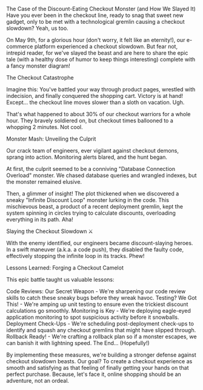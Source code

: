 The Case of the Discount-Eating Checkout Monster (and How We Slayed It)
Have you ever been in the checkout line, ready to snag that sweet new gadget, only to be met with a technological gremlin causing a checkout slowdown?  Yeah, us too.

On May 9th, for a glorious hour (don't worry, it felt like an eternity!), our e-commerce platform experienced a checkout slowdown. But fear not, intrepid reader, for we've slayed the beast and are here to share the epic tale (with a healthy dose of humor to keep things interesting)  complete with a fancy monster diagram!



The Checkout Catastrophe

Imagine this: You've battled your way through product pages, wrestled with indecision, and finally conquered the shopping cart.  Victory is at hand! Except... the checkout line moves slower than a sloth on vacation.  Ugh.

That's what happened to about 30% of our checkout warriors for a whole hour.  They bravely soldiered on, but checkout times ballooned to a whopping 2 minutes.  Not cool.

Monster Mash: Unveiling the Culprit

Our crack team of engineers, ever vigilant against checkout demons, sprang into action.  Monitoring alerts blared, and the hunt began.

At first, the culprit seemed to be a conniving "Database Connection Overload" monster.  We chased database queries and wrangled indexes, but the monster remained elusive.

Then, a glimmer of insight!  The plot thickened when we discovered a sneaky "Infinite Discount Loop" monster lurking in the code.  This mischievous beast, a product of a recent deployment gremlin, kept the system spinning in circles trying to calculate discounts, overloading everything in its path.  Aha!

Slaying the Checkout Slowdown  ⚔️

With the enemy identified, our engineers became discount-slaying heroes.  In a swift maneuver (a.k.a. a code push), they disabled the faulty code, effectively stopping the infinite loop in its tracks.  Phew!

Lessons Learned:  Forging a Checkout Camelot ️

This epic battle taught us valuable lessons:

Code Reviews: Our Secret Weapon - We're sharpening our code review skills to catch these sneaky bugs before they wreak havoc.
Testing? We Got This! - We're amping up unit testing to ensure even the trickiest discount calculations go smoothly.
Monitoring is Key - We're deploying eagle-eyed application monitoring to spot suspicious activity before it snowballs.
Deployment Check-Ups - We're scheduling post-deployment check-ups to identify and squash any checkout gremlins that might have slipped through.
Rollback Ready! - We're crafting a rollback plan so if a monster escapes, we can banish it with lightning speed.
The End… (Hopefully!)

By implementing these measures, we're building a stronger defense against checkout slowdown beasts.  Our goal?  To create a checkout experience as smooth and satisfying as that feeling of finally getting your hands on that perfect purchase.  Because, let's face it, online shopping should be an adventure, not an ordeal.